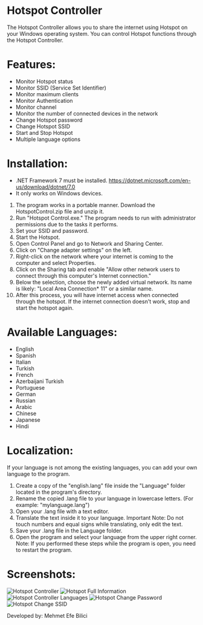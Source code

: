 # Hotspot Controller
The Hotspot Controller allows you to share the internet using Hotspot on your Windows operating system. You can control Hotspot functions through the Hotspot Controller.

# Features:
- Monitor Hotspot status
- Monitor SSID (Service Set Identifier)
- Monitor maximum clients
- Monitor Authentication
- Monitor channel
- Monitor the number of connected devices in the network
- Change Hotspot password
- Change Hotspot SSID
- Start and Stop Hotspot
- Multiple language options

# Installation:
- .NET Framework 7 must be installed. https://dotnet.microsoft.com/en-us/download/dotnet/7.0
- It only works on Windows devices.

1. The program works in a portable manner. Download the HotspotControl.zip file and unzip it.
2. Run "Hotspot Control.exe." The program needs to run with administrator permissions due to the tasks it performs.
3. Set your SSID and password.
4. Start the Hotspot.
5. Open Control Panel and go to Network and Sharing Center.
6. Click on "Change adapter settings" on the left.
7. Right-click on the network where your internet is coming to the computer and select Properties.
8. Click on the Sharing tab and enable "Allow other network users to connect through this computer's Internet connection."
9. Below the selection, choose the newly added virtual network. Its name is likely: "Local Area Connection* 11" or a similar name.
10. After this process, you will have internet access when connected through the hotspot. If the internet connection doesn't work, stop and start the hotspot again.

# Available Languages:
- English
- Spanish
- Italian
- Turkish
- French
- Azerbaijani Turkish
- Portuguese
- German
- Russian
- Arabic
- Chinese
- Japanese
- Hindi

# Localization:
If your language is not among the existing languages, you can add your own language to the program.

1. Create a copy of the "english.lang" file inside the "Language" folder located in the program's directory.
2. Rename the copied .lang file to your language in lowercase letters. (For example: "mylanguage.lang")
3. Open your .lang file with a text editor.
4. Translate the text inside it to your language. Important Note: Do not touch numbers and equal signs while translating, only edit the text.
5. Save your .lang file in the Language folder.
6. Open the program and select your language from the upper right corner. Note: If you performed these steps while the program is open, you need to restart the program.

# Screenshots:
![Hotspot Controller](https://github.com/efebilici/hotspot-controller/assets/75431535/24568c8c-00df-46f3-9331-fcae3ef72b3e)
![Hotspot Full Information](https://github.com/efebilici/hotspot-controller/assets/75431535/e1b1a857-afa6-4a6d-9393-e38598cc8ab7)
![Hotspot Controller Languages](https://github.com/efebilici/hotspot-controller/assets/75431535/76db2fbc-2fbc-489d-87e1-c4d5b49e1bf6)
![Hotspot Change Password](https://github.com/efebilici/hotspot-controller/assets/75431535/df461808-9737-4c9a-9144-2ed78979a069)
![Hotspot Change SSID](https://github.com/efebilici/hotspot-controller/assets/75431535/2c5eda80-8db4-4df5-ab8d-2a88905cc503)


Developed by: Mehmet Efe Bilici
